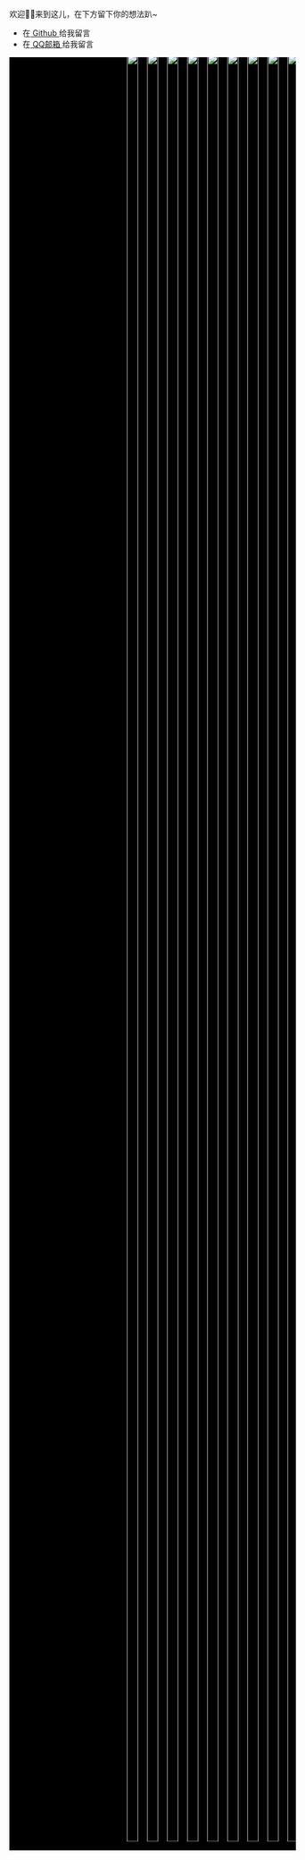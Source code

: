 欢迎👏🏻来到这儿，在下方留下你的想法趴~

- 在[ Github ](https://github.com/fanqielan/fanqielan.github.io/issues) 给我留言
- 在[ QQ邮箱 ](mailto:3167660980@qq.com) 给我留言

<style>.container{display:flex;justify-content:center;background-color:black;width:100%;padding:1%;margin-top:1%;overflow:hidden;height:80vh}.shell{column-count:3;column-gap:1rem;animation:scrollUp 20s linear infinite}.image{margin-bottom:1rem}.image img{width:100%}@keyframes scrollUp{0%{transform:translateY(0)}100%{transform:translateY(-100%)}}@media (max-width:80rem){.shell{column-count:4}}@media (max-width:60rem){.shell{column-count:3}}@media (max-width:40rem){.shell{column-count:2}}</style>

<div class="container">
    <div class="shell">
        <div class="image"><img src="https://img01.anheyu.com/useruploads/110/2023/06/11/648522b21898b.webp"></div>
        <div class="image"><img src="https://img01.anheyu.com/useruploads/110/2023/06/12/6486cac8465eb.webp"></div>
        <div class="image"><img src="https://img01.anheyu.com/useruploads/110/2023/06/12/6486cb1139264.webp"></div>
        <div class="image"><img src="https://img01.anheyu.com/useruploads/110/2023/06/12/6486cac86b56a.webp"></div>
        <div class="image"><img src="https://img01.anheyu.com/useruploads/110/2023/06/12/6486cb113450c.webp"></div>
        <div class="image"><img src="https://img01.anheyu.com/useruploads/110/2023/06/12/6486cac88d842.webp"></div>
        <div class="image"><img src="https://img01.anheyu.com/useruploads/110/2023/06/12/6486cae0863cd.webp"></div>
        <div class="image"><img src="https://img01.anheyu.com/useruploads/110/2023/06/11/648522b236998.webp"></div>
        <div class="image"><img src="https://img01.anheyu.com/useruploads/110/2023/06/12/6486cac88db58.webp"></div>
        <div class="image"><img src="https://img01.anheyu.com/useruploads/110/2023/06/12/6486cae07bb29.webp"></div>
        <div class="image"><img src="https://img01.anheyu.com/useruploads/110/2023/06/12/6486cac88dac0.webp"></div>
        <div class="image"><img src="https://img01.anheyu.com/useruploads/110/2023/06/12/6486cae0708e5.webp"></div>
        <div class="image"><img src="https://img01.anheyu.com/useruploads/110/2023/06/12/6486cac88f1e6.webp"></div>
        <div class="image"><img src="https://img01.anheyu.com/useruploads/110/2023/06/11/648522b201cba.webp"></div>
        <div class="image"><img src="https://img01.anheyu.com/useruploads/110/2023/06/12/6486cae064fb0.webp"></div>
        <div class="image"><img src="https://img01.anheyu.com/useruploads/110/2023/06/12/6486cac890701.webp"></div>
        <div class="image"><img src="https://img01.anheyu.com/useruploads/110/2023/06/12/6486cae0619c0.webp"></div>
        <div class="image"><img src="https://img01.anheyu.com/useruploads/110/2023/06/12/6486cac8a8527.webp"></div>
        <div class="image"><img src="https://img01.anheyu.com/useruploads/110/2023/06/12/6486cae0293c2.webp"></div>
        <div class="image"><img src="https://img01.anheyu.com/useruploads/110/2023/06/11/648522b20b9b2.webp"></div>
        <div class="image"><img src="https://img01.anheyu.com/useruploads/110/2023/06/12/6486cac8acfe2.webp"></div>
        <div class="image"><img src="https://img01.anheyu.com/useruploads/110/2023/06/12/6486cae008fc0.webp"></div>
        <div class="image"><img src="https://img01.anheyu.com/useruploads/110/2023/06/11/648522b1b3fe4.webp"></div>
    </div>
</div>
